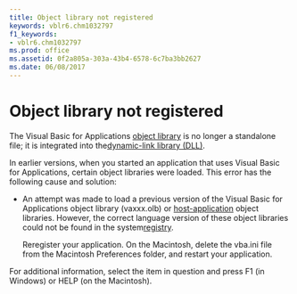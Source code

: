 ```yaml
---
title: Object library not registered
keywords: vblr6.chm1032797
f1_keywords:
- vblr6.chm1032797
ms.prod: office
ms.assetid: 0f2a805a-303a-43b4-6578-6c7ba3bb2627
ms.date: 06/08/2017
---
```



# Object library not registered

The Visual Basic for Applications [object library](../../Glossary/vbe-glossary.md#object-library) is no longer a standalone file; it is integrated into the[dynamic-link library (DLL)](../../Glossary/vbe-glossary.md#dynamic-link-library-(DLL)).

In earlier versions, when you started an application that uses Visual Basic for Applications, certain object libraries were loaded. This error has the following cause and solution:




- An attempt was made to load a previous version of the Visual Basic for Applications object library (vaxxx.olb) or [host-application](../../Glossary/vbe-glossary.md#host-application) object libraries. However, the correct language version of these object libraries could not be found in the system[registry](../../Glossary/vbe-glossary.md#registry).
    
    Reregister your application. On the Macintosh, delete the vba.ini file from the Macintosh Preferences folder, and restart your application.
    

For additional information, select the item in question and press F1 (in Windows) or HELP (on the Macintosh).

